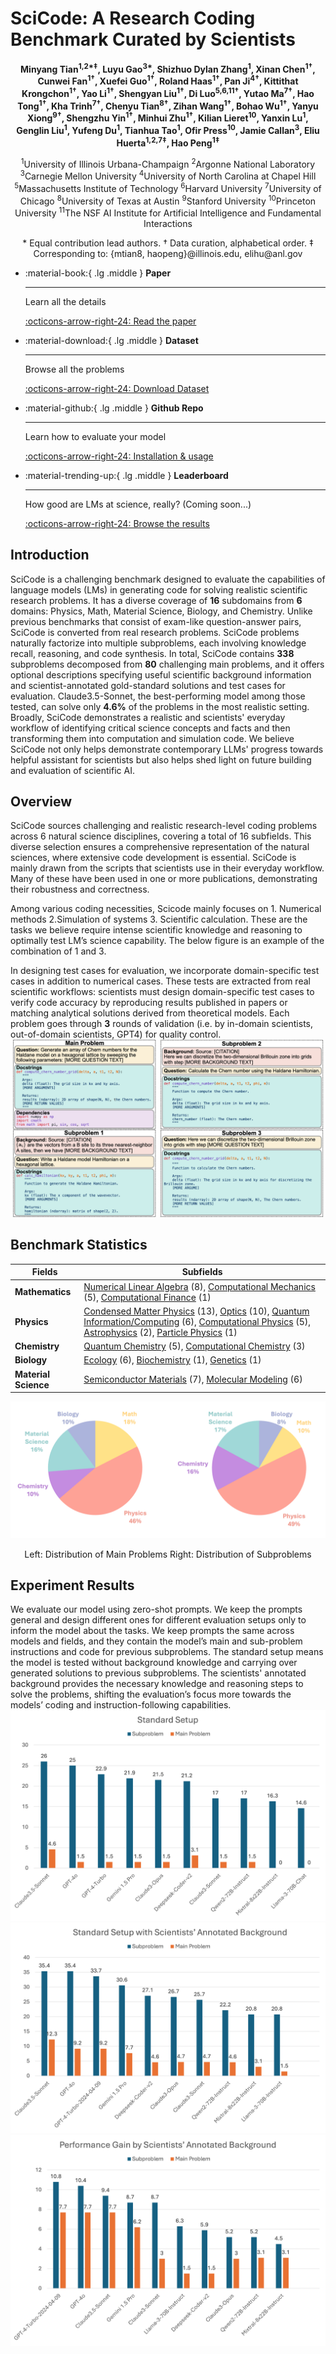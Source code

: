 # SciCode: A Research Coding Benchmark Curated by Scientists

<p align="center">
<strong>Minyang Tian<sup>1,2*‡</sup>, Luyu Gao<sup>3*</sup>, Shizhuo Dylan Zhang<sup>1</sup>, Xinan Chen<sup>1†</sup>, Cunwei Fan<sup>1†</sup>, Xuefei Guo<sup>1†</sup>, Roland Haas<sup>1†</sup>, Pan Ji<sup>4†</sup>, Kittithat Krongchon<sup>1†</sup>, Yao Li<sup>1†</sup>, Shengyan Liu<sup>1†</sup>, Di Luo<sup>5,6,11†</sup>, Yutao Ma<sup>7†</sup>, Hao Tong<sup>1†</sup>, Kha Trinh<sup>7†</sup>, Chenyu Tian<sup>8†</sup>, Zihan Wang<sup>1†</sup>, Bohao Wu<sup>1†</sup>, Yanyu Xiong<sup>9†</sup>, Shengzhu Yin<sup>1†</sup>, Minhui Zhu<sup>1†</sup>, Kilian Lieret<sup>10</sup>, Yanxin Lu<sup>1</sup>, Genglin Liu<sup>1</sup>, Yufeng Du<sup>1</sup>, Tianhua Tao<sup>1</sup>, Ofir Press<sup>10</sup>, Jamie Callan<sup>3</sup>, Eliu Huerta<sup>1,2,7‡</sup>, Hao Peng<sup>1‡</sup></strong>
</p>

<p align="center">
<sup>1</sup>University of Illinois Urbana-Champaign  
<sup>2</sup>Argonne National Laboratory  
<sup>3</sup>Carnegie Mellon University  
<sup>4</sup>University of North Carolina at Chapel Hill  
<sup>5</sup>Massachusetts Institute of Technology  
<sup>6</sup>Harvard University  
<sup>7</sup>University of Chicago  
<sup>8</sup>University of Texas at Austin  
<sup>9</sup>Stanford University  
<sup>10</sup>Princeton University  
<sup>11</sup>The NSF AI Institute for Artificial Intelligence and Fundamental Interactions  
</p>

<p align="center">
* Equal contribution lead authors. † Data curation, alphabetical order.
‡ Corresponding to: {mtian8, haopeng}@illinois.edu, elihu@anl.gov
</p>


<div class="grid cards" markdown>

-   :material-book:{ .lg .middle } __Paper__

    ---

    Learn all the details

    [:octicons-arrow-right-24: Read the paper](https://raw.githubusercontent.com/scicode-bench/scicode-bench.github.io/main/SciCode.pdf)

-   :material-download:{ .lg .middle } __Dataset__

    ---

    Browse all the problems

    [:octicons-arrow-right-24: Download Dataset](https://raw.githubusercontent.com/scicode-bench/scicode-bench.github.io/main/data/problems_all.jsonl)


-   :material-github:{ .lg .middle } __Github Repo__

    ---

    Learn how to evaluate your model

    [:octicons-arrow-right-24: Installation & usage](https://github.com/scicode-bench/SciCode)

-   :material-trending-up:{ .lg .middle } __Leaderboard__

    ---

    How good are LMs at science, really?
    (Coming soon...)

    [:octicons-arrow-right-24: Browse the results](leaderboard.md)

</div>

    

## Introduction
SciCode is a challenging benchmark designed to evaluate the capabilities of language models (LMs) in generating code for solving realistic scientific research problems. It has a diverse coverage of **16** subdomains from **6** domains: Physics, Math, Material Science, Biology, and Chemistry. Unlike previous benchmarks that consist of exam-like question-answer pairs, SciCode is converted from real research problems. SciCode problems naturally factorize into multiple subproblems, each involving knowledge recall, reasoning, and code synthesis. In total, SciCode contains **338** subproblems decomposed from **80** challenging main problems, and it offers optional descriptions specifying useful scientific background information and scientist-annotated gold-standard solutions and test cases for evaluation. Claude3.5-Sonnet, the best-performing model among those tested, can solve only **4.6%** of the problems in the most realistic setting. Broadly, SciCode demonstrates a realistic and scientists' everyday workflow of identifying critical science concepts and facts and then transforming them into computation and simulation code. We believe SciCode not only helps demonstrate contemporary LLMs' progress towards helpful assistant for scientists but also helps shed light on future building and evaluation of scientific AI.



## Overview
SciCode sources challenging and realistic research-level coding problems across 6 natural science disciplines, covering a total of 16 subfields. This diverse selection ensures a comprehensive representation of the natural sciences, where extensive code development is essential. SciCode is mainly drawn from the scripts that scientists use in their everyday workflow. Many of these have been used in one or more publications, demonstrating their robustness and correctness.

Among various coding necessities, Scicode mainly focuses on 1. Numerical methods 2.Simulation of systems 3. Scientific calculation. These are the tasks we believe require intense scientific knowledge and reasoning to optimally test LM’s science capability. The below figure is an example of the combination of 1 and 3.

In designing test cases for evaluation, we incorporate domain-specific test cases in addition to numerical cases. These tests are extracted from real scientific workflows: scientists must design domain-specific test cases to verify code accuracy by reproducing results published in papers or matching analytical solutions derived from theoretical models. Each problem goes through **3** rounds of validation (i.e. by in-domain scientists, out-of-domain scientists, GPT4) for quality control.
![Image Title](figures/SciCode_example_problem.png)
## Benchmark Statistics

| **Fields**           | **Subfields**                                                                                                 |
|----------------------|---------------------------------------------------------------------------------------------------------------|
| **Mathematics**      | [Numerical Linear Algebra](problems.md#numerical-linear-algebra) (8), [Computational Mechanics](problems.md#computational-mechanics) (5), [Computational Finance](problems.md#computational-finance) (1) |
| **Physics**          | [Condensed Matter Physics](problems.md#condensed-matter-physics) (13), [Optics](problems.md#optics) (10), [Quantum Information/Computing](problems.md#quantum-informationcomputing) (6), [Computational Physics](problems.md#computational-physics) (5), [Astrophysics](problems.md#astrophysics) (2), [Particle Physics](problems.md#particle-physics) (1) |
| **Chemistry**        | [Quantum Chemistry](problems.md#quantum-chemistry) (5), [Computational Chemistry](problems.md#computational-chemistry) (3)          |
| **Biology**          | [Ecology](problems.md#ecology) (6), [Biochemistry](problems.md#biochemistry) (1), [Genetics](problems.md#genetics) (1)                         |
| **Material Science** | [Semiconductor Materials](problems.md#semiconductor-materials) (7), [Molecular Modeling](problems.md#molecular-modeling) (6)       |

![Image Title](figures/SciCode_chart.png)
<p style="text-align: center;">Left: Distribution of Main Problems   Right: Distribution of Subproblems</p>

## Experiment Results
We evaluate our model using zero-shot prompts. We keep the prompts general and design different ones for different evaluation setups only to inform the model about the tasks. We keep prompts the same across models and fields, and they contain the model’s main and sub-problem instructions and code for previous subproblems. The standard setup means the model is tested without background knowledge and carrying over generated solutions to previous subproblems. The scientists' annotated background provides the necessary knowledge and reasoning steps to solve the problems, shifting the evaluation’s focus more towards the models’ coding and instruction-following capabilities.
![Image Title](figures/Standard_Setup.png)
![Image Title](figures/Standard_Background.png)
![Image Title](figures/Performance_Gain.png)

